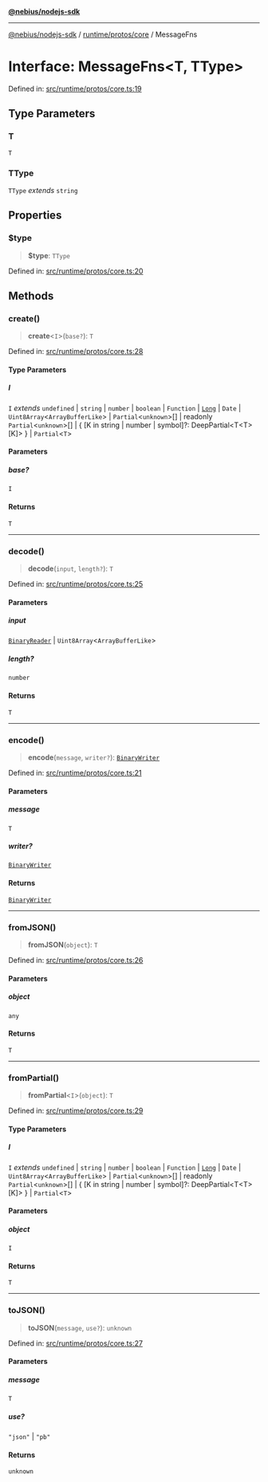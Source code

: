 [**@nebius/nodejs-sdk**](../../../../README.md)

---

[@nebius/nodejs-sdk](../../../../README.md) / [runtime/protos/core](../README.md) / MessageFns

# Interface: MessageFns\<T, TType\>

Defined in: [src/runtime/protos/core.ts:19](https://github.com/nebius/nodejs-sdk/blob/a37d220b2851e3bf0d396cb03828d544f584df45/src/runtime/protos/core.ts#L19)

## Type Parameters

### T

`T`

### TType

`TType` _extends_ `string`

## Properties

### $type

> **$type**: `TType`

Defined in: [src/runtime/protos/core.ts:20](https://github.com/nebius/nodejs-sdk/blob/a37d220b2851e3bf0d396cb03828d544f584df45/src/runtime/protos/core.ts#L20)

## Methods

### create()

> **create**\<`I`\>(`base?`): `T`

Defined in: [src/runtime/protos/core.ts:28](https://github.com/nebius/nodejs-sdk/blob/a37d220b2851e3bf0d396cb03828d544f584df45/src/runtime/protos/core.ts#L28)

#### Type Parameters

##### I

`I` _extends_ `undefined` \| `string` \| `number` \| `boolean` \| `Function` \| [`Long`](../classes/Long.md) \| `Date` \| `Uint8Array`\<`ArrayBufferLike`\> \| `Partial`\<`unknown`\>[] \| readonly `Partial`\<`unknown`\>[] \| \{ \[K in string \| number \| symbol\]?: DeepPartial\<T\<T\>\[K\]\> \} \| `Partial`\<`T`\>

#### Parameters

##### base?

`I`

#### Returns

`T`

---

### decode()

> **decode**(`input`, `length?`): `T`

Defined in: [src/runtime/protos/core.ts:25](https://github.com/nebius/nodejs-sdk/blob/a37d220b2851e3bf0d396cb03828d544f584df45/src/runtime/protos/core.ts#L25)

#### Parameters

##### input

[`BinaryReader`](../classes/BinaryReader.md) | `Uint8Array`\<`ArrayBufferLike`\>

##### length?

`number`

#### Returns

`T`

---

### encode()

> **encode**(`message`, `writer?`): [`BinaryWriter`](../classes/BinaryWriter.md)

Defined in: [src/runtime/protos/core.ts:21](https://github.com/nebius/nodejs-sdk/blob/a37d220b2851e3bf0d396cb03828d544f584df45/src/runtime/protos/core.ts#L21)

#### Parameters

##### message

`T`

##### writer?

[`BinaryWriter`](../classes/BinaryWriter.md)

#### Returns

[`BinaryWriter`](../classes/BinaryWriter.md)

---

### fromJSON()

> **fromJSON**(`object`): `T`

Defined in: [src/runtime/protos/core.ts:26](https://github.com/nebius/nodejs-sdk/blob/a37d220b2851e3bf0d396cb03828d544f584df45/src/runtime/protos/core.ts#L26)

#### Parameters

##### object

`any`

#### Returns

`T`

---

### fromPartial()

> **fromPartial**\<`I`\>(`object`): `T`

Defined in: [src/runtime/protos/core.ts:29](https://github.com/nebius/nodejs-sdk/blob/a37d220b2851e3bf0d396cb03828d544f584df45/src/runtime/protos/core.ts#L29)

#### Type Parameters

##### I

`I` _extends_ `undefined` \| `string` \| `number` \| `boolean` \| `Function` \| [`Long`](../classes/Long.md) \| `Date` \| `Uint8Array`\<`ArrayBufferLike`\> \| `Partial`\<`unknown`\>[] \| readonly `Partial`\<`unknown`\>[] \| \{ \[K in string \| number \| symbol\]?: DeepPartial\<T\<T\>\[K\]\> \} \| `Partial`\<`T`\>

#### Parameters

##### object

`I`

#### Returns

`T`

---

### toJSON()

> **toJSON**(`message`, `use?`): `unknown`

Defined in: [src/runtime/protos/core.ts:27](https://github.com/nebius/nodejs-sdk/blob/a37d220b2851e3bf0d396cb03828d544f584df45/src/runtime/protos/core.ts#L27)

#### Parameters

##### message

`T`

##### use?

`"json"` | `"pb"`

#### Returns

`unknown`
